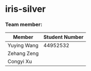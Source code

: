 # iris-silver

### Team member:

|Member|Student Number 
|---|--- 
|Yuying Wang|  44952532 
|Zehang Zeng|   
|Congyi Xu|   


